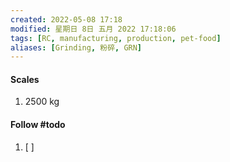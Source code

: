 ```yaml
---
created: 2022-05-08 17:18
modified: 星期日 8日 五月 2022 17:18:06
tags: [RC, manufacturing, production, pet-food]
aliases: [Grinding, 粉碎, GRN]
---
```


#### Scales
1. 2500 kg 


#### Follow #todo 
1. [ ] 